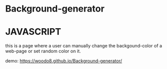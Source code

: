 # Background-generator
# JAVASCRIPT
this is a page where a user can manually change the backgound-color of a web-page or set random color on it.

demo: https://woodo8.github.io/Background-generator/
